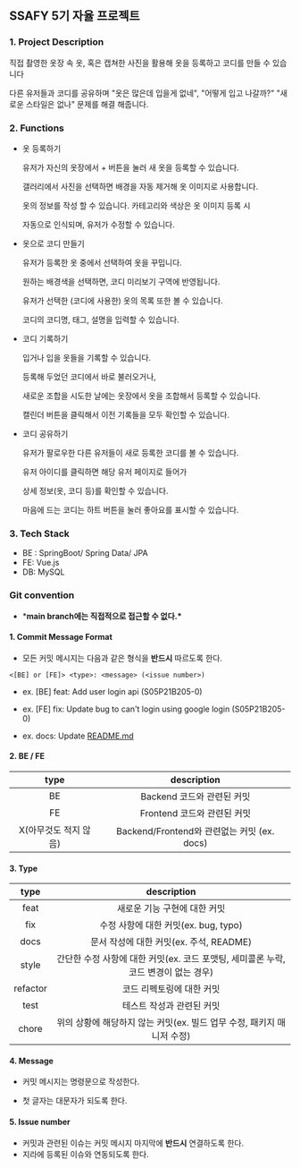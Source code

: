## **SSAFY 5기 자율 프로젝트**



### **1. Project Description**

직접 촬영한 옷장 속 옷, 혹은 캡쳐한 사진을 활용해 옷을 등록하고 코디를 만들 수 있습니다

다른 유저들과 코디를 공유하며 "옷은 많은데 입을게 없네", "어떻게 입고 나갈까?" "새로운 스타일은 없나" 문제를 해결 해줍니다.



### **2. Functions**

- 옷 등록하기

  유저가 자신의 옷장에서 + 버튼을 눌러 새 옷을 등록할 수 있습니다.

  갤러리에서 사진을 선택하면 배경을 자동 제거해 옷 이미지로 사용합니다.

  옷의 정보를 작성 할 수 있습니다. 카테고리와 색상은 옷 이미지 등록 시

  자동으로 인식되며, 유저가 수정할 수 있습니다.

- 옷으로 코디 만들기

  유저가 등록한 옷 중에서 선택하여 옷을 꾸밉니다.

  원하는 배경색을 선택하면, 코디 미리보기 구역에 반영됩니다.

  유저가 선택한 (코디에 사용한) 옷의 목록 또한 볼 수 있습니다.

  코디의 코디명, 태그, 설명을 입력할 수 있습니다.

- 코디 기록하기

  입거나 입을 옷들을 기록할 수 있습니다.

  등록해 두었던 코디에서 바로 불러오거나,

  새로운 조합을 시도한 날에는 옷장에서 옷을 조합해서 등록할 수 있습니다.

  캘린더 버튼을 클릭해서 이전 기록들을 모두 확인할 수 있습니다.

- 코디 공유하기

  유저가 팔로우한 다른 유저들이 새로 등록한 코디를 볼 수 있습니다.

  유저 아이디를 클릭하면 해당 유저 페이지로 들어가

  상세 정보(옷, 코디 등)를 확인할 수 있습니다.

  마음에 드는 코디는 하트 버튼을 눌러 좋아요를 표시할 수 있습니다.
  
  

### **3. Tech Stack**

- BE : SpringBoot/ Spring Data/ JPA
- FE: Vue.js
- DB: MySQL





### **Git convention**

- ***main branch에는 직접적으로 접근할 수 없다.\***

#### 1. Commit Message Format

- 모든 커밋 메시지는 다음과 같은 형식을 **반드시** 따르도록 한다.

```
<[BE] or [FE]> <type>: <message> (<issue number>)
```

- ex. [BE] feat: Add user login api (S05P21B205-0)

- ex. [FE] fix: Update bug to can't login using google login (S05P21B205-0)

- ex. docs: Update [README.md](http://README.md)

  

#### 2. BE / FE

|         type          |                 description                 |
| :-------------------: | :-----------------------------------------: |
|          BE           |         Backend 코드와 관련된 커밋          |
|          FE           |         Frontend 코드와 관련된 커밋         |
| X(아무것도 적지 않음) | Backend/Frontend와 관련없는 커밋 (ex. docs) |



#### 3. Type

|   type   |                         description                          |
| :------: | :----------------------------------------------------------: |
|   feat   |                 새로운 기능 구현에 대한 커밋                 |
|   fix    |             수정 사항에 대한 커밋(ex. bug, typo)             |
|   docs   |           문서 작성에 대한 커밋(ex. 주석, README)            |
|  style   | 간단한 수정 사항에 대한 커밋(ex. 코드 포맷팅, 세미콜론 누락, 코드 변경이 없는 경우) |
| refactor |                  코드 리펙토링에 대한 커밋                   |
|   test   |                  테스트 작성과 관련된 커밋                   |
|  chore   | 위의 상황에 해당하지 않는 커밋(ex. 빌드 업무 수정, 패키지 매니저 수정) |



#### **4. Message**

- 커밋 메시지는 명령문으로 작성한다.

- 첫 글자는 대문자가 되도록 한다.

  

#### **5. Issue number**

- 커밋과 관련된 이슈는 커밋 메시지 마지막에 **반드시** 연결하도록 한다.
- 지라에 등록된 이슈와 연동되도록 한다.